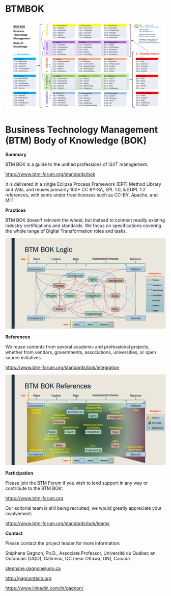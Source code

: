 # BTMBOK

![BTM BOK Outlline](BTM-BOK-Outline-v3-diagram.png "BTM BOK Outlline")




Business Technology Management (BTM) Body of Knowledge (BOK)
============================================================

**Summary**

BTM BOK is a guide to the unified professions of IS/IT management.

https://www.btm-forum.org/standards/bok

It is delivered in a single Eclipse Process Framework (EPF) Method Library and Wiki, and reuses primarily 100+ CC BY-SA, EPL 1.0, & EUPL 1.2 references, with some under freer licenses such as CC-BY, Apache, and MIT.

**Practices**

BTM BOK doesn't reinvent the wheel, but instead to connect readily existing industry certifications and standards. We focus on specifications covering the whole range of Digital Transformation roles and tasks.

![BTM BOK Practices](new-v2-fig-2-flos-sources.png "BTM BOK Practices")

**References**

We reuse contents from several academic and professional projects, whether from vendors, governments, associations, universities, or open source initiatives.

https://www.btm-forum.org/standards/bok/integration

![BTM BOK References](new-v2-fig-1-flos-sources.png "BTM BOK References")

**Participation**

Please join the BTM Forum if you wish to lend support in any way or contribute to the BTM BOK:

https://www.btm-forum.org

Our editorial team is still being recruited, we would greatly appreciate your involvement:

https://www.btm-forum.org/standards/bok/teams

**Contact**

Please contact the project leader for more information:

Stéphane Gagnon, Ph.D., Associate Professor, Université du Québec en Outaouais (UQO), Gatineau, QC (near Ottawa, ON), Canada

stephane.gagnon@uqo.ca

http://gagnontech.org

https://www.linkedin.com/in/gagnon/





